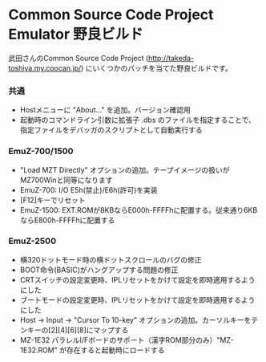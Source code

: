 # Common Source Code Project Emulator 野良ビルド
武田さんのCommon Source Code Project (http://takeda-toshiya.my.coocan.jp/) にいくつかのパッチを当てた野良ビルドです。

### 共通
- Hostメニューに "About..." を追加。バージョン確認用
- 起動時のコマンドライン引数に拡張子 .dbs のファイルを指定することで、指定ファイルをデバッガのスクリプトとして自動実行する

### EmuZ-700/1500
- "Load MZT Directly" オプションの追加。テープイメージの扱いがMZ700Winと同等になります
- EmuZ-700: I/O E5h(禁止)/E6h(許可)を実装
- [F12]キーでリセット
- EmuZ-1500: EXT.ROMが8KBならE000h-FFFFhに配置する。従来通り6KBならE800h-FFFFhに配置する

### EmuZ-2500
- 横320ドットモード時の横ドットスクロールのバグの修正
- BOOT命令(BASIC)がハングアップする問題の修正
- CRTスイッチの設定変更時、IPLリセットをかけて設定を即時適用するようにした
- ブートモードの設定変更時、IPLリセットをかけて設定を即時適用するようにした
- Host → Input → "Cursor To 10-key" オプションの追加。カーソルキーをテンキーの[2][4][6][8]にマップする
- MZ-1E32 パラレルI/Fボードのサポート（漢字ROM部分のみ）"MZ-1E32.ROM" が存在すると起動時にロードする
